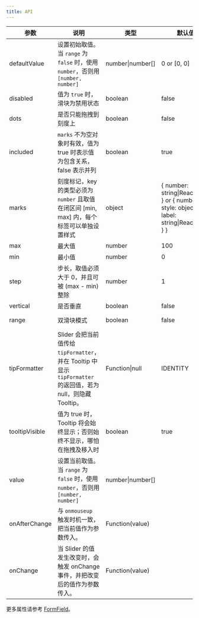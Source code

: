 ```yaml
---
title: API
---
```


| 参数     | 说明                                            | 类型    | 默认值 | 版本 |
| -------- | ----------------------------------------------- | ------- | ------ | ------ |
| defaultValue | 设置初始取值。当 `range` 为 `false` 时，使用 `number`，否则用 `[number, number]` | number\|number\[] | 0 or \[0, 0\] | 1.5.0-beta.0 |
| disabled | 值为 `true` 时，滑块为禁用状态 | boolean | false | 1.5.0-beta.0 |
| dots | 是否只能拖拽到刻度上 | boolean | false | 1.5.0-beta.0 |
| included | `marks` 不为空对象时有效，值为 true 时表示值为包含关系，false 表示并列 | boolean | true | 1.5.0-beta.0 |
| marks | 刻度标记，key 的类型必须为 `number` 且取值在闭区间 [min, max] 内，每个标签可以单独设置样式 | object | { number: string\|ReactNode } or { number: { style: object, label: string\|ReactNode } } | 1.5.0-beta.0 |
| max | 最大值 | number    | 100    ||
| min | 最小值 | number  | 0 ||
| step | 步长，取值必须大于 0，并且可被 (max - min) 整除 | number | 1  ||
| vertical | 是否垂直 | boolean | false ||
| range | 双滑块模式 | boolean | false | 1.5.0-beta.0 |
| tipFormatter | Slider 会把当前值传给 `tipFormatter`，并在 Tooltip 中显示 `tipFormatter` 的返回值，若为 null，则隐藏 Tooltip。 | Function\|null | IDENTITY | 1.5.0-beta.0 |
| tooltipVisible | 值为 true 时，Tooltip 将会始终显示；否则始终不显示，哪怕在拖拽及移入时 | boolean | true | 1.5.3 |
| value | 设置当前取值。当 `range` 为 `false` 时，使用 `number`，否则用 `[number, number]` | number\|number\[] |  | 1.5.0-beta.0 |
| onAfterChange | 与 `onmouseup` 触发时机一致，把当前值作为参数传入。 | Function(value) |  | 1.5.0-beta.0 |
| onChange | 当 Slider 的值发生改变时，会触发 onChange 事件，并把改变后的值作为参数传入。 | Function(value) |  | 1.5.0-beta.0 |

更多属性请参考 [FormField](/zh/procmp/abstract/field#FormField)。
